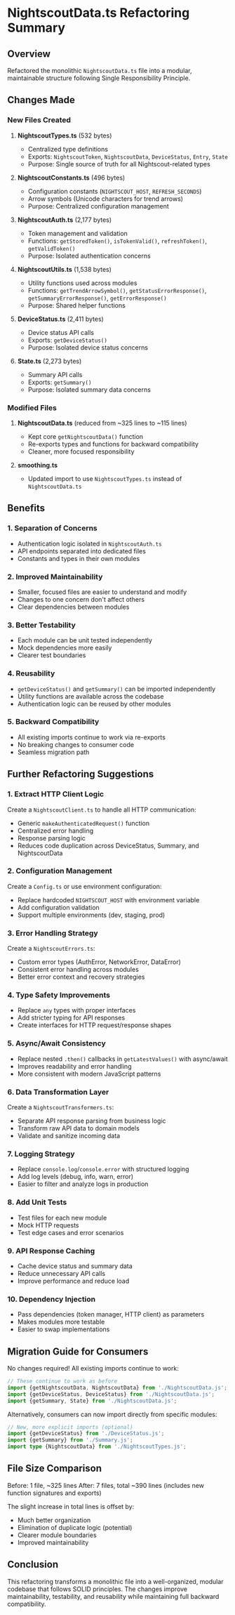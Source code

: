 # NightscoutData.ts Refactoring Summary

## Overview

Refactored the monolithic `NightscoutData.ts` file into a modular, maintainable structure following Single
Responsibility Principle.

## Changes Made

### New Files Created

1. **NightscoutTypes.ts** (532 bytes)
    - Centralized type definitions
    - Exports: `NightscoutToken`, `NightscoutData`, `DeviceStatus`, `Entry`, `State`
    - Purpose: Single source of truth for all Nightscout-related types

2. **NightscoutConstants.ts** (496 bytes)
    - Configuration constants (`NIGHTSCOUT_HOST`, `REFRESH_SECONDS`)
    - Arrow symbols (Unicode characters for trend arrows)
    - Purpose: Centralized configuration management

3. **NightscoutAuth.ts** (2,177 bytes)
    - Token management and validation
    - Functions: `getStoredToken()`, `isTokenValid()`, `refreshToken()`, `getValidToken()`
    - Purpose: Isolated authentication concerns

4. **NightscoutUtils.ts** (1,538 bytes)
    - Utility functions used across modules
    - Functions: `getTrendArrowSymbol()`, `getStatusErrorResponse()`, `getSummaryErrorResponse()`, `getErrorResponse()`
    - Purpose: Shared helper functions

5. **DeviceStatus.ts** (2,411 bytes)
    - Device status API calls
    - Exports: `getDeviceStatus()`
    - Purpose: Isolated device status concerns

6. **State.ts** (2,273 bytes)
    - Summary API calls
    - Exports: `getSummary()`
    - Purpose: Isolated summary data concerns

### Modified Files

1. **NightscoutData.ts** (reduced from ~325 lines to ~115 lines)
    - Kept core `getNightscoutData()` function
    - Re-exports types and functions for backward compatibility
    - Cleaner, more focused responsibility

2. **smoothing.ts**
    - Updated import to use `NightscoutTypes.ts` instead of `NightscoutData.ts`

## Benefits

### 1. **Separation of Concerns**

- Authentication logic isolated in `NightscoutAuth.ts`
- API endpoints separated into dedicated files
- Constants and types in their own modules

### 2. **Improved Maintainability**

- Smaller, focused files are easier to understand and modify
- Changes to one concern don't affect others
- Clear dependencies between modules

### 3. **Better Testability**

- Each module can be unit tested independently
- Mock dependencies more easily
- Clearer test boundaries

### 4. **Reusability**

- `getDeviceStatus()` and `getSummary()` can be imported independently
- Utility functions are available across the codebase
- Authentication logic can be reused by other modules

### 5. **Backward Compatibility**

- All existing imports continue to work via re-exports
- No breaking changes to consumer code
- Seamless migration path

## Further Refactoring Suggestions

### 1. **Extract HTTP Client Logic**

Create a `NightscoutClient.ts` to handle all HTTP communication:

- Generic `makeAuthenticatedRequest()` function
- Centralized error handling
- Response parsing logic
- Reduces code duplication across DeviceStatus, Summary, and NightscoutData

### 2. **Configuration Management**

Create a `Config.ts` or use environment configuration:

- Replace hardcoded `NIGHTSCOUT_HOST` with environment variable
- Add configuration validation
- Support multiple environments (dev, staging, prod)

### 3. **Error Handling Strategy**

Create a `NightscoutErrors.ts`:

- Custom error types (AuthError, NetworkError, DataError)
- Consistent error handling across modules
- Better error context and recovery strategies

### 4. **Type Safety Improvements**

- Replace `any` types with proper interfaces
- Add stricter typing for API responses
- Create interfaces for HTTP request/response shapes

### 5. **Async/Await Consistency**

- Replace nested `.then()` callbacks in `getLatestValues()` with async/await
- Improves readability and error handling
- More consistent with modern JavaScript patterns

### 6. **Data Transformation Layer**

Create a `NightscoutTransformers.ts`:

- Separate API response parsing from business logic
- Transform raw API data to domain models
- Validate and sanitize incoming data

### 7. **Logging Strategy**

- Replace `console.log`/`console.error` with structured logging
- Add log levels (debug, info, warn, error)
- Easier to filter and analyze logs in production

### 8. **Add Unit Tests**

- Test files for each new module
- Mock HTTP requests
- Test edge cases and error scenarios

### 9. **API Response Caching**

- Cache device status and summary data
- Reduce unnecessary API calls
- Improve performance and reduce load

### 10. **Dependency Injection**

- Pass dependencies (token manager, HTTP client) as parameters
- Makes modules more testable
- Easier to swap implementations

## Migration Guide for Consumers

No changes required! All existing imports continue to work:

```typescript
// These continue to work as before
import {getNightscoutData, NightscoutData} from './NightscoutData.js';
import {getDeviceStatus, DeviceStatus} from './NightscoutData.js';
import {getSummary, State} from './NightscoutData.js';
```

Alternatively, consumers can now import directly from specific modules:

```typescript
// New, more explicit imports (optional)
import {getDeviceStatus} from './DeviceStatus.js';
import {getSummary} from './Summary.js';
import type {NightscoutData} from './NightscoutTypes.js';
```

## File Size Comparison

Before: 1 file, ~325 lines
After: 7 files, total ~390 lines (includes new function signatures and exports)

The slight increase in total lines is offset by:

- Much better organization
- Elimination of duplicate logic (potential)
- Clearer module boundaries
- Improved maintainability

## Conclusion

This refactoring transforms a monolithic file into a well-organized, modular codebase that follows SOLID principles. The
changes improve maintainability, testability, and reusability while maintaining full backward compatibility.
